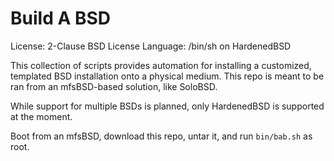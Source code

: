 # Build A BSD

License: 2-Clause BSD License
Language: /bin/sh on HardenedBSD

This collection of scripts provides automation for installing a
customized, templated BSD installation onto a physical medium. This
repo is meant to be ran from an mfsBSD-based solution, like SoloBSD.

While support for multiple BSDs is planned, only HardenedBSD is
supported at the moment.

Boot from an mfsBSD, download this repo, untar it, and run
`bin/bab.sh` as root.
